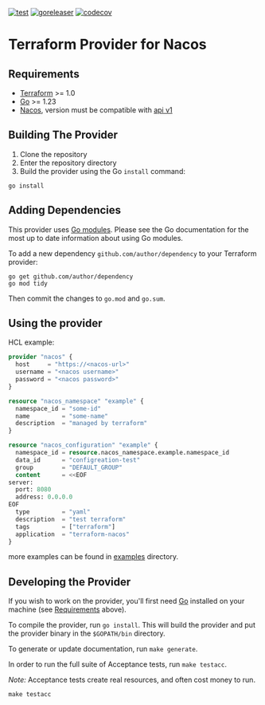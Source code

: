 [![test](https://github.com/joelee2012/terraform-provider-nacos/actions/workflows/test.yml/badge.svg)](https://github.com/joelee2012/terraform-provider-nacos/actions/workflows/test.yml)
[![goreleaser](https://github.com/joelee2012/terraform-provider-nacos/actions/workflows/release.yml/badge.svg)](https://github.com/joelee2012/terraform-provider-nacos/actions/workflows/release.yml)
[![codecov](https://codecov.io/gh/joelee2012/terraform-provider-nacos/graph/badge.svg?token=PY470EX7J6)](https://codecov.io/gh/joelee2012/terraform-provider-nacos)


# Terraform Provider for Nacos


## Requirements

- [Terraform](https://developer.hashicorp.com/terraform/downloads) >= 1.0
- [Go](https://golang.org/doc/install) >= 1.23
- [Nacos](https://nacos.io/), version must be compatible with [api v1](https://nacos.io/docs/v1/open-api/?spm=5238cd80.2ef5001f.0.0.3f613b7cibLcyN)

## Building The Provider

1. Clone the repository
1. Enter the repository directory
1. Build the provider using the Go `install` command:

```shell
go install
```

## Adding Dependencies

This provider uses [Go modules](https://github.com/golang/go/wiki/Modules).
Please see the Go documentation for the most up to date information about using Go modules.

To add a new dependency `github.com/author/dependency` to your Terraform provider:

```shell
go get github.com/author/dependency
go mod tidy
```

Then commit the changes to `go.mod` and `go.sum`.

## Using the provider

HCL example:
```terraform
provider "nacos" {
  host     = "https://<nacos-url>"
  username = "<nacos username>"
  password = "<nacos password>"
}

resource "nacos_namespace" "example" {
  namespace_id = "some-id"
  name         = "some-name"
  description  = "managed by terraform"
}

resource "nacos_configuration" "example" {
  namespace_id = resource.nacos_namespace.example.namespace_id
  data_id      = "configreation-test"
  group        = "DEFAULT_GROUP"
  content      = <<EOF
server:
  port: 8080
  address: 0.0.0.0
EOF
  type         = "yaml"
  description  = "test terraform"
  tags         = ["terraform"]
  application  = "terraform-nacos"
}

```

more examples can be found in [examples](examples) directory.

## Developing the Provider

If you wish to work on the provider, you'll first need [Go](http://www.golang.org) installed on your machine (see [Requirements](#requirements) above).

To compile the provider, run `go install`. This will build the provider and put the provider binary in the `$GOPATH/bin` directory.

To generate or update documentation, run `make generate`.

In order to run the full suite of Acceptance tests, run `make testacc`.

*Note:* Acceptance tests create real resources, and often cost money to run.

```shell
make testacc
```
